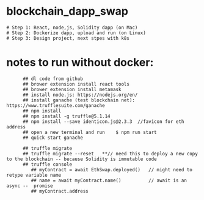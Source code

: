 # blockchain_dapp_swap
    # Step 1: React, node,js, Solidity dapp (on Mac)
    # Step 2: Dockerize dapp, upload and run (on Linux)
    # Step 3: Design project, next stpes with k8s 


# notes to run without docker:
          ## dl code from github
          ## brower extension install react tools
          ## brower extension install metamask
          ## install node.js: https://nodejs.org/en/
          ## install ganache (test blockchain net): https://www.trufflesuite.com/ganache 
          ## npm install
          ## npm install -g truffle@5.1.14
          ## npm install --save identicon.js@2.3.3  //favicon for eth address 
          ## open a new terminal and run    $ npm run start
          ## quick start ganache

          ## truffle migrate 
          ## truffle migrate --reset   **// need this to deploy a new copy to the blockchain -- because Solidity is immutable code  
          ## truffle console 
             ## myContract = await EthSwap.deployed()   // might need to retype variable name 
             ## name = await myContract.name()          // await is an async --  promise
             ## myContract.address
